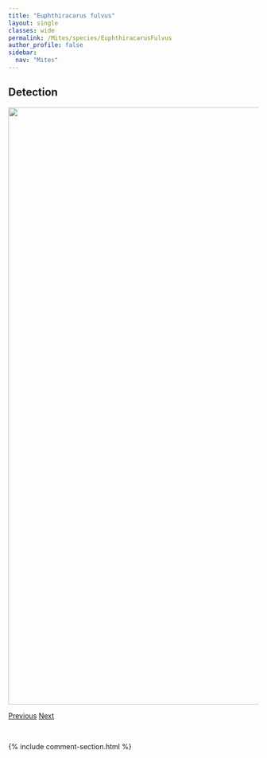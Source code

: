 ```yaml
---
title: "Euphthiracarus fulvus"
layout: single
classes: wide
permalink: /Mites/species/EuphthiracarusFulvus
author_profile: false
sidebar:
  nav: "Mites"
---
```


<h2>Detection</h2>

<a href="https://drive.google.com/uc?export=view&id=1o86vUl4DkFmIMYLRBK-m4UYB8AEIDp8w">
<img src="https://drive.google.com/uc?export=view&id=1o86vUl4DkFmIMYLRBK-m4UYB8AEIDp8w" height = "1200" width = "800">
</a>


<a href="/DevelopmentWebsite/Mites/species/EuphthiracarusFlavus" class="pagination--pager" title="Euphthiracarus flavus">Previous</a> <a href="/DevelopmentWebsite/Mites/species/EupterotegaeusRhamphosus" class="pagination--pager" title="Eupterotegaeus rhamphosus">Next</a>

<p>&nbsp;</p>

{% include comment-section.html %}
